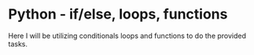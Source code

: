 # Python - if/else, loops, functions
Here I will be utilizing conditionals loops and functions to do the provided tasks.
